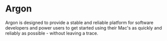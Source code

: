 # Argon
Argon is designed to provide a stable and reliable platform for software developers and power users to get started using their Mac's as quickly and reliably as possible - without leaving a trace. 
